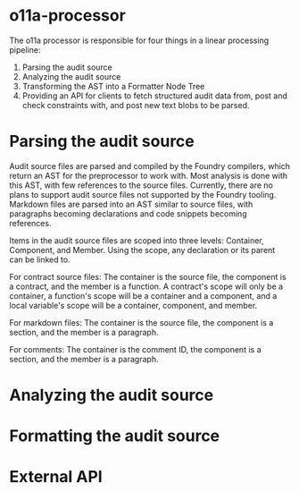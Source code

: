 # o11a-processor
The o11a processor is responsible for four things in a linear processing pipeline:

1. Parsing the audit source
2. Analyzing the audit source
3. Transforming the AST into a Formatter Node Tree
4. Providing an API for clients to fetch structured audit data from, post and check constraints with, and post new text blobs to be parsed.

# Parsing the audit source
Audit source files are parsed and compiled by the Foundry compilers, which return an AST for the preprocessor to work with. Most analysis is done with this AST, with few references to the source files. Currently, there are no plans to support audit source files not supported by the Foundry tooling. Markdown files are parsed into an AST similar to source files, with paragraphs becoming declarations and code snippets becoming references.

Items in the audit source files are scoped into three levels: Container, Component, and Member. Using the scope, any declaration or its parent can be linked to.

For contract source files: The container is the source file, the component is a contract, and the member is a function. A contract's scope will only be a container, a function's scope will be a container and a component, and a local variable's scope will be a container, component, and member.

For markdown files: The container is the source file, the component is a section, and the member is a paragraph.

For comments: The container is the comment ID, the component is a section, and the member is a paragraph.

# Analyzing the audit source

# Formatting the audit source

# External API
